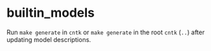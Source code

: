 # builtin_models

Run `make generate` in `cntk` or `make generate` in the root `cntk` (`..`) after updating model descriptions.
